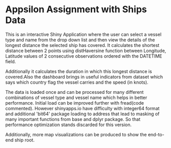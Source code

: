 # Appsilon Assignment with Ships Data

This is an interactive Shiny Application where the user can select a vessel type and name from the drop down list and then view the details of the longest distance the selected ship has covered.
It calculates the shortest distance between 2 points using distHaversine function between Longitude, Latitude values of 2 consecutive observations ordered with the DATETIME field.

Additionally it calculates the duration in which this longest distance is covered.Also the dashboard brings in useful indicators from dataset which says which country flag the vessel carries and the speed (in knots).

The data is loaded once and can be processed for many different combinations of vessel type and vessel name which helps in better performance. Initial load can be improved further with fread(code commented). However shinyapps.io have difficulty with integer64 format and additional 'bit64' package loading to address that lead to masking of many important functions from base and dplyr package. So that performance optimization stands discarded for this version.

Additionally, more map visualizations can be produced to show the end-to-end ship root. 



